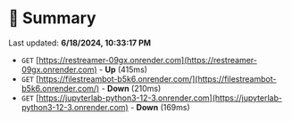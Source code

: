 # 📖 Summary
Last updated: **6/18/2024, 10:33:17 PM**

- `GET` [https://restreamer-09gx.onrender.com](https://restreamer-09gx.onrender.com) - **Up** (415ms)
- `GET` [https://filestreambot-b5k6.onrender.com/](https://filestreambot-b5k6.onrender.com/) - **Down** (210ms)
- `GET` [https://jupyterlab-python3-12-3.onrender.com](https://jupyterlab-python3-12-3.onrender.com) - **Down** (169ms)
